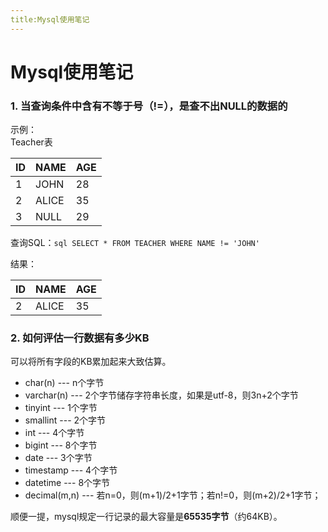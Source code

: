 ```yaml
---
title:Mysql使用笔记
---
```


# Mysql使用笔记


### 1. 当查询条件中含有不等于号（!=），是查不出NULL的数据的

示例：  
Teacher表

| ID  | NAME  | AGE |
|-----|-------|-----|
| 1   | JOHN  | 28  |
| 2   | ALICE | 35  |
| 3   | NULL  | 29  |

查询SQL：```sql SELECT * FROM TEACHER WHERE NAME != 'JOHN'```

结果：  

| ID  | NAME   | AGE |
|-----|--------|-----|
| 2   | ALICE  | 35  |

### 2. 如何评估一行数据有多少KB

可以将所有字段的KB累加起来大致估算。

* char(n) --- n个字节
* varchar(n) --- 2个字节储存字符串长度，如果是utf-8，则3n+2个字节
* tinyint --- 1个字节
* smallint --- 2个字节
* int --- 4个字节
* bigint --- 8个字节
* date --- 3个字节
* timestamp --- 4个字节
* datetime --- 8个字节
* decimal(m,n) --- 若n=0，则(m+1)/2+1字节；若n!=0，则(m+2)/2+1字节； 

顺便一提，mysql规定一行记录的最大容量是**65535字节**（约64KB）。